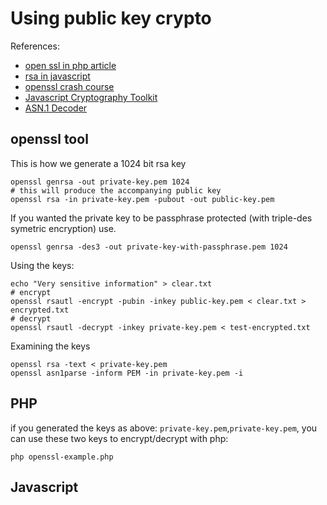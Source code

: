 # Using public key crypto

References:

*   [open ssl in php article](http://andytson.com/blog/2009/07/php-public-key-cryptography-using-openssl/)
*   [rsa in javascript](http://www-cs-students.stanford.edu/~tjw/jsbn/)
*   [openssl crash  course](http://www.entropy.ch/blog/Developer/2009/01/11/OpenSSL-Public-Key-and-PKI-Crash-Course-Part-1-4.html)    
*   [Javascript Cryptography Toolkit](http://ats.oka.nu/titaniumcore/js/crypto/readme.txt)
*   [ASN.1 Decoder](http://lapo.it/asn1js/)

## openssl tool
This is how we generate a 1024 bit rsa key

    openssl genrsa -out private-key.pem 1024
    # this will produce the accompanying public key
    openssl rsa -in private-key.pem -pubout -out public-key.pem

If you wanted the private key to be passphrase protected (with triple-des symetric encryption) use.

    openssl genrsa -des3 -out private-key-with-passphrase.pem 1024
    
Using the keys:

    echo "Very sensitive information" > clear.txt
    # encrypt
    openssl rsautl -encrypt -pubin -inkey public-key.pem < clear.txt > encrypted.txt
    # decrypt
    openssl rsautl -decrypt -inkey private-key.pem < test-encrypted.txt

Examining the keys

    openssl rsa -text < private-key.pem
    openssl asn1parse -inform PEM -in private-key.pem -i
    
## PHP
if you generated the keys as above: `private-key.pem`,`private-key.pem`, you can use these two keys to encrypt/decrypt with php:

    php openssl-example.php

## Javascript